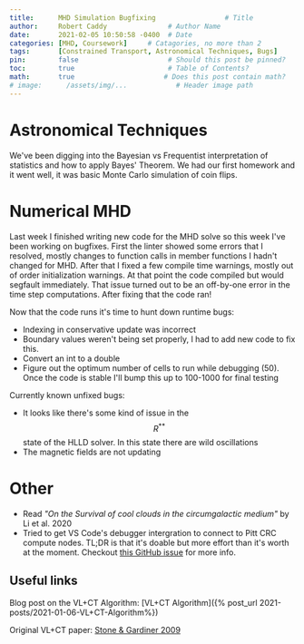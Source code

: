 ```yaml
---
title:      MHD Simulation Bugfixing                 # Title
author:     Robert Caddy               # Author Name
date:       2021-02-05 10:50:58 -0400  # Date
categories: [MHD, Coursework]     # Catagories, no more than 2
tags:       [Constrained Transport, Astronomical Techniques, Bugs]                     # Tags, any number
pin:        false                      # Should this post be pinned?
toc:        true                       # Table of Contents?
math:       true                      # Does this post contain math?
# image:      /assets/img/...            # Header image path
---
```


# Astronomical Techniques
We've been digging into the Bayesian vs Frequentist interpretation of statistics
and how to apply Bayes' Theorem. We had our first homework and it went well, it
was basic Monte Carlo simulation of coin flips.


# Numerical MHD
Last week I finished writing new code for the MHD solve so this week I've been working on bugfixes. First the linter showed some errors that I resolved, mostly changes to function calls in member functions I hadn't changed for MHD. After that I fixed a few compile time warnings, mostly out of order initialization warnings. At that point the code compiled but would segfault immediately. That issue turned out to be an off-by-one error in the time step computations. After fixing that the code ran!

Now that the code runs it's time to hunt down runtime bugs:
- Indexing in conservative update was incorrect
- Boundary values weren't being set properly, I had to add new code to fix this.
- Convert an int to a double
- Figure out the optimum number of cells to run while debugging (50). Once the code is stable I'll bump this up to 100-1000 for final testing

Currently known unfixed bugs:
- It looks like there's some kind of issue in the $$R^{**}$$ state of the HLLD solver. In this state there are wild oscillations
- The magnetic fields are not updating



# Other
- Read *"On the Survival of cool clouds in the circumgalactic medium"* by Li et al. 2020
- Tried to get VS Code's debugger intergration to connect to Pitt CRC compute nodes. TL;DR is that it's doable but more effort than it's worth at the moment. Checkout [this GitHub issue](https://github.com/microsoft/vscode-remote-release/issues/1722#issuecomment-667733248) for more info.

## Useful links
Blog post on the VL+CT Algorithm: [VL+CT Algorithm]({% post_url 2021-posts/2021-01-06-VL+CT-Algorithm%})

Original VL+CT paper: [Stone & Gardiner 2009](https://www.sciencedirect.com/science/article/abs/pii/S1384107608000754?via%3Dihub)

